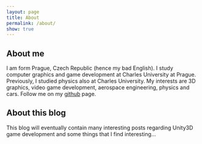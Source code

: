 ```yaml
---
layout: page
title: About
permalink: /about/
show: true
---
```


## About me

I am form Prague, Czech Republic (hence my bad English). I study computer graphics and game development at Charles University at Prague. Previously, I studied physics also at Charles University.
My interests are 3D graphics, video game development, aerospace engineering, physics and cars. Follow me on my [github][gh-j4ra] page.

## About this blog

This blog will eventually contain many interesting posts regarding Unity3D game development and some things that
I find interesting...


[gh-j4ra]: http://github.com/j4ra
